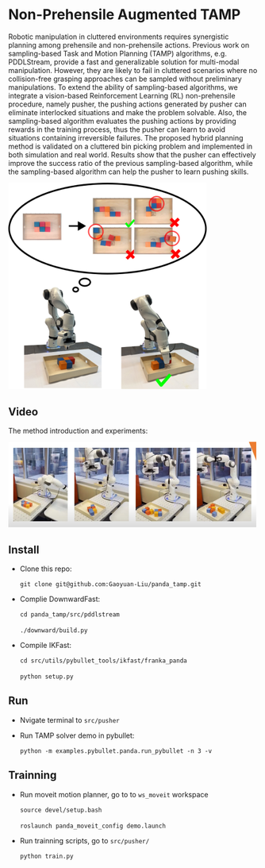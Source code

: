 # Non-Prehensile Augmented TAMP

Robotic manipulation in cluttered environments requires synergistic planning among prehensile and non-prehensile actions. Previous work on sampling-based Task and Motion Planning (TAMP) algorithms, e.g. PDDLStream, provide a fast and generalizable solution for multi-modal manipulation. However, they are likely to fail in cluttered scenarios where no collision-free grasping approaches can be sampled without preliminary manipulations.
To extend the ability of sampling-based algorithms, we integrate a vision-based Reinforcement Learning (RL) non-prehensile procedure, namely pusher, the pushing actions generated by pusher can eliminate interlocked situations and make the problem solvable. Also, the sampling-based algorithm evaluates the pushing actions by providing rewards in the training process, thus the pusher can learn to avoid situations containing irreversible failures. 
The proposed hybrid planning method is validated on a cluttered bin picking problem and implemented in both simulation and real world. Results show that the pusher can effectively improve the success ratio of the previous sampling-based algorithm, while the sampling-based algorithm can help the pusher to learn pushing skills.

<img src="https://github.com/Gaoyuan-Liu/Non-prehensile-Augmented-TAMP/blob/main/pics/intro.png" width="400" />

## Video
The method introduction and experiments:

[![Watch the video](https://github.com/Gaoyuan-Liu/Non-prehensile-Augmented-TAMP/blob/main/pics/video.png)](https://youtu.be/uygLfFD1Di8)


## Install
- Clone this repo:
  ```
  git clone git@github.com:Gaoyuan-Liu/panda_tamp.git
  ```
- Complie DownwardFast:
  ```
  cd panda_tamp/src/pddlstream

  ./downward/build.py
  ```
- Compile IKFast:
  ```
  cd src/utils/pybullet_tools/ikfast/franka_panda
  
  python setup.py
  ```

## Run
- Nvigate terminal to `src/pusher`

- Run TAMP solver demo in pybullet:
  ```
  python -m examples.pybullet.panda.run_pybullet -n 3 -v
  ```

## Trainning
- Run moveit motion planner, go to to `ws_moveit` workspace
  ```
  source devel/setup.bash
  
  roslaunch panda_moveit_config demo.launch
  ```

- Run trainning scripts, go to `src/pusher/`
  ```
  python train.py
  ```
